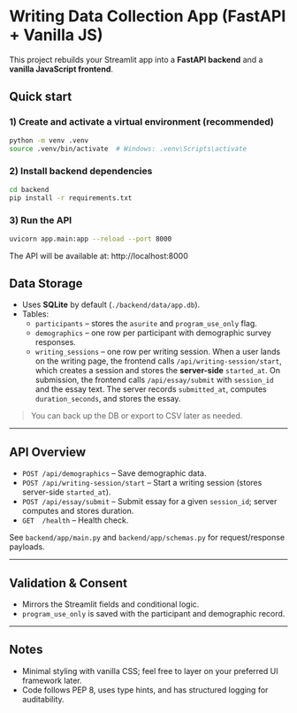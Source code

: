 # Writing Data Collection App (FastAPI + Vanilla JS)

This project rebuilds your Streamlit app into a **FastAPI backend** and a **vanilla JavaScript frontend**.


## Quick start

### 1) Create and activate a virtual environment (recommended)

```bash
python -m venv .venv
source .venv/bin/activate  # Windows: .venv\Scripts\activate
```

### 2) Install backend dependencies

```bash
cd backend
pip install -r requirements.txt
```

### 3) Run the API

```bash
uvicorn app.main:app --reload --port 8000
```

The API will be available at: http://localhost:8000

## Data Storage

- Uses **SQLite** by default (`./backend/data/app.db`).
- Tables:
  - `participants` – stores the `asurite` and `program_use_only` flag.
  - `demographics` – one row per participant with demographic survey responses.
  - `writing_sessions` – one row per writing session. When a user lands on the writing page, the frontend calls `/api/writing-session/start`, which creates a session and stores the **server-side** `started_at`. On submission, the frontend calls `/api/essay/submit` with `session_id` and the essay text. The server records `submitted_at`, computes `duration_seconds`, and stores the essay.

> You can back up the DB or export to CSV later as needed.

---

## API Overview

- `POST /api/demographics` – Save demographic data.
- `POST /api/writing-session/start` – Start a writing session (stores server-side `started_at`).
- `POST /api/essay/submit` – Submit essay for a given `session_id`; server computes and stores duration.
- `GET  /health` – Health check.

See `backend/app/main.py` and `backend/app/schemas.py` for request/response payloads.

---

## Validation & Consent

- Mirrors the Streamlit fields and conditional logic.
- `program_use_only` is saved with the participant and demographic record.

---

## Notes

- Minimal styling with vanilla CSS; feel free to layer on your preferred UI framework later.
- Code follows PEP 8, uses type hints, and has structured logging for auditability.

